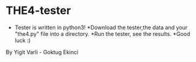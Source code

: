 # THE4-tester
* Tester is written in python3!
*Download the tester,the data and your "the4.py" file into a directory.
*Run the tester, see the results.
*Good luck :)

By Yigit Varli - Goktug Ekinci
